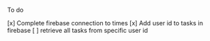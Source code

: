 To do

[x] Complete firebase connection to times
[x] Add user id to tasks in firebase
[ ] retrieve all tasks from specific user id